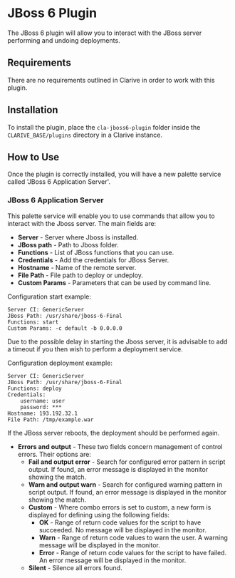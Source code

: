 # JBoss 6 Plugin

The JBoss 6 plugin will allow you to interact with the JBoss server performing and undoing deployments.

## Requirements

There are no requirements outlined in Clarive in order to work with this plugin.

## Installation

To install the plugin, place the `cla-jboss6-plugin` folder inside the `CLARIVE_BASE/plugins` directory in
a Clarive instance.

## How to Use

Once the plugin is correctly installed, you will have a new palette service called 'JBoss 6 Application Server'.


### JBoss 6 Application Server

This palette service will enable you to use commands that allow you to interact with the Jboss server.  The main
fields are:

- **Server** - Server where Jboss is installed.
- **JBoss path** - Path to Jboss folder.
- **Functions** - List of JBoss functions that you can use.
- **Credentials** - Add the credentials for JBoss Server.
- **Hostname** - Name of the remote server.
- **File Path** - File path to deploy or undeploy.
- **Custom Params** - Parameters that can be used by command line.

Configuration start example:

    Server CI: GenericServer
    JBoss Path: /usr/share/jboss-6-Final
    Functions: start
    Custom Params: -c default -b 0.0.0.0

Due to the possible delay in starting the Jboss server, it is advisable to add a timeout if you then wish to perform
a deployment service.
    
Configuration deployment example:

    Server CI: GenericServer
    JBoss Path: /usr/share/jboss-6-Final
    Functions: deploy
    Credentials: 
        username: user
        password: ***
    Hostname: 193.192.32.1
    File Path: /tmp/example.war 

  If the JBoss server reboots, the deployment should be performed again.

- **Errors and output** - These two fields concern management of control errors. Their options are:
   - **Fail and output error** - Search for configured error pattern in script output. If found, an error message is
     displayed in the monitor showing the match.
   - **Warn and output warn** - Search for configured warning pattern in script output. If found, an error message is
     displayed in the monitor showing the match.
   - **Custom** - Where combo errors is set to custom, a new form is displayed for defining using the following fields:
      - **OK** - Range of return code values for the script to have succeeded. No message will be displayed in the
        monitor.
      - **Warn** - Range of return code values to warn the user. A warning message will be displayed in the monitor.
      - **Error** - Range of return code values for the script to have failed. An error message will be displayed in the
        monitor.
   - **Silent** - Silence all errors found.





